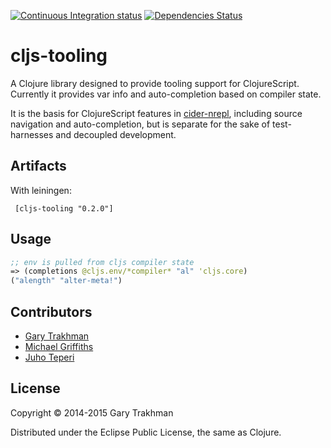 [![Continuous Integration status](https://travis-ci.org/clojure-emacs/cljs-tooling.svg)](http://travis-ci.org/clojure-emacs/cljs-tooling)
[![Dependencies Status](https://versions.deps.co/clojure-emacs/cljs-tooling/status.svg)](https://versions.deps.co/clojure-emacs/cljs-tooling)

# cljs-tooling

A Clojure library designed to provide tooling support for ClojureScript.
Currently it provides var info and auto-completion based on compiler state.

It is the basis for ClojureScript features in
[cider-nrepl](https://github.com/clojure-emacs/cider-nrepl),
including source navigation and auto-completion, but is separate for
the sake of test-harnesses and decoupled development.

## Artifacts

With leiningen:

     [cljs-tooling "0.2.0"]

## Usage

```clojure
;; env is pulled from cljs compiler state
=> (completions @cljs.env/*compiler* "al" 'cljs.core)
("alength" "alter-meta!")
```

## Contributors

* [Gary Trakhman](http://github.com/gtrak)
* [Michael Griffiths](http://github.com/cichli)
* [Juho Teperi](http://github.com/Deraen)

## License

Copyright © 2014-2015 Gary Trakhman

Distributed under the Eclipse Public License, the same as Clojure.
